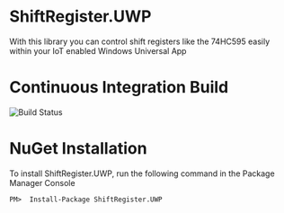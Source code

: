 # ShiftRegister.UWP
With this library you can control shift registers like the 74HC595 easily within your IoT enabled Windows Universal App

# Continuous Integration Build
![Build Status](https://anheledir.visualstudio.com/DefaultCollection/_apis/public/build/definitions/9ba517de-c371-4a59-8a5f-051d542b839a/11/badge)

# NuGet Installation
To install ShiftRegister.UWP, run the following command in the  Package Manager Console  

```
PM>  Install-Package ShiftRegister.UWP 
```